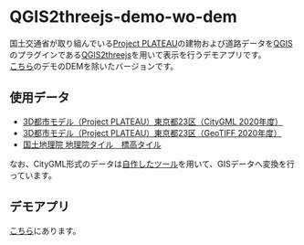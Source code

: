 # QGIS2threejs-demo-wo-dem

国土交通省が取り組んでいる[Project PLATEAU](https://www.mlit.go.jp/plateau/)の建物および道路データを[QGIS](https://qgis.org/ja/site/)のプラグインである[QGIS2threejs](https://qgis2threejs.readthedocs.io/en/docs/index.html)を用いて表示を行うデモアプリです。  
[こちら](https://raokiey.github.io/qgis2threejs-demo/)のデモのDEMを除いたバージョンです。

## 使用データ   

- [3D都市モデル（Project PLATEAU）東京都23区（CityGML 2020年度）](https://www.geospatial.jp/ckan/dataset/plateau-tokyo23ku-citygml-2020)  
- [3D都市モデル（Project PLATEAU）東京都23区（GeoTIFF 2020年度）](https://www.geospatial.jp/ckan/dataset/plateau-tokyo23ku-geotiff-2020)  
- [国土地理院 地理院タイル　標高タイル](https://maps.gsi.go.jp/development/ichiran.html#dem)

なお、CityGML形式のデータは[自作したツール](https://github.com/raokiey/plateau-geo-tools)を用いて、GISデータへ変換を行っています。  

## デモアプリ  
[こちら](https://raokiey.github.io/qgis2threejs-demo-wo-dem/)にあります。  
